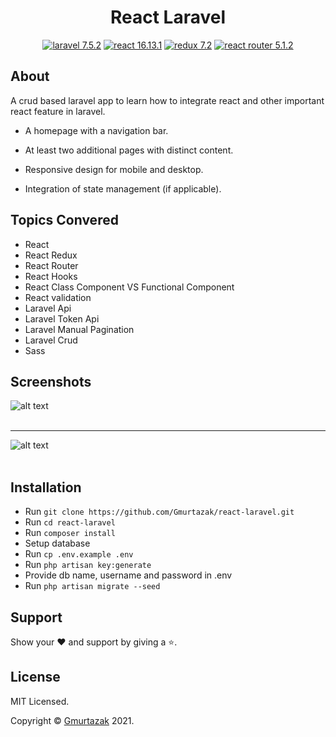 <p><h1 align="center">React Laravel</h1></p>

<p align="center">
    <a href="https://laravel.com/"><img src="https://img.shields.io/badge/laravel-7.5.2-orange" alt="laravel 7.5.2"></a>
    <a href="https://reactjs.org/"><img src="https://img.shields.io/badge/react-16.13.1-blue" alt="react 16.13.1"></a>
    <a href="https://react-redux.js.org/"><img src="https://img.shields.io/static/v1?label=redux&message=7.2&color=blueviolet" alt="redux 7.2"></a>
    <a href="https://reacttraining.com/react-router/"><img src="https://img.shields.io/badge/react router-5.1.2-success" alt="react router 5.1.2"></a>
</p>

## About
A crud based laravel app to learn how to integrate react and other important react feature in laravel.

   - A homepage with a navigation bar. 

   - At least two additional pages with distinct content. 

   - Responsive design for mobile and desktop. 

   - Integration of state management (if applicable). 


## Topics Convered
- React
- React Redux
- React Router
- React Hooks
- React Class Component VS Functional Component
- React validation
- Laravel Api
- Laravel Token Api
- Laravel Manual Pagination
- Laravel Crud
- Sass

## Screenshots
![alt text](https://github.com/Gmurtazak/react-laravel/tree/master/public/assets/images/screenshots/1.png)
<br />
<br />

***

![alt text](https://github.com/Gmurtazak/react-laravel/tree/master/public/assets/images/screenshots/2.png)
<br />
<br />

## Installation
- Run ```git clone https://github.com/Gmurtazak/react-laravel.git```
- Run ```cd react-laravel```
- Run ```composer install```
- Setup database
- Run ```cp .env.example .env```
- Run ```php artisan key:generate```
- Provide db name, username and password in .env
- Run ```php artisan migrate --seed```



## Support

Show your ❤️ and support by giving a ⭐.


## License

<p>MIT Licensed.</p>
<p>Copyright © <a href="https://Gmurtazak.github.io">Gmurtazak</a> 2021.</p>
